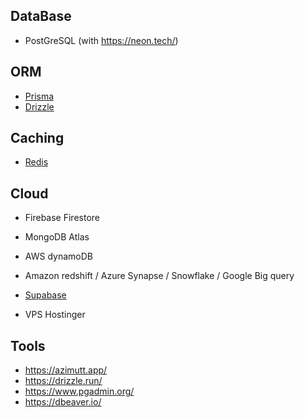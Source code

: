 ## DataBase

- PostGreSQL (with https://neon.tech/)

## ORM

- [Prisma](https://www.prisma.io/)
- [Drizzle](https://orm.drizzle.team/)

## Caching

- [Redis](https://redis.io/)

## Cloud

- Firebase Firestore
- MongoDB Atlas
- AWS dynamoDB
- Amazon redshift / Azure Synapse / Snowflake / Google Big query
- [Supabase](https://supabase.com/)

- VPS Hostinger

## Tools

- https://azimutt.app/
- https://drizzle.run/
- https://www.pgadmin.org/
- https://dbeaver.io/
